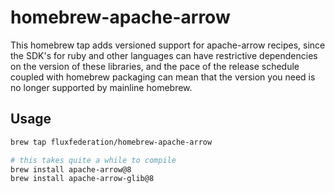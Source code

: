 # homebrew-apache-arrow

This homebrew tap adds versioned support for apache-arrow recipes, since the SDK's for ruby and other languages can have restrictive dependencies on the version of these libraries, and the pace of the release schedule coupled with homebrew packaging can mean that the version you need is no longer supported by mainline homebrew.

## Usage

```sh
brew tap fluxfederation/homebrew-apache-arrow

# this takes quite a while to compile
brew install apache-arrow@8
brew install apache-arrow-glib@8
```
